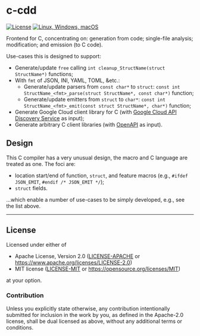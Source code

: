 c-cdd
=====

[![License](https://img.shields.io/badge/license-Apache--2.0%20OR%20MIT-blue.svg)](https://opensource.org/licenses/Apache-2.0)
[![Linux, Windows, macOS](https://github.com/SamuelMarks/cdd-c/actions/workflows/linux-Windows-macOS.yml/badge.svg)](https://github.com/SamuelMarks/cdd-c/actions/workflows/linux-Windows-macOS.yml)

Frontend for C, concentrating on: generation from code; single-file analysis; modification; and emission (to C code).

Use-cases this is designed to support:

  - Generate/update `free` calling `int cleanup_StructName(struct StructName*)` functions;
  - With `fmt` of JSON, INI, YAML, TOML, &etc.:
    - Generate/update parsers  from `const char*` to `struct`: `const int StructName_<fmt>_parse(struct StructName*, const char*)` function;
    - Generate/update emitters from `struct` to `char*`: `const int StructName_<fmt>_emit(const struct StructName*, char*)` function;
  - Generate Google Cloud client library for C (with [Google Cloud API Discovery Service](https://developers.google.com/discovery/v1/reference) as input);
  - Generate arbitrary C client libraries (with [OpenAPI](https://spec.openapis.org/oas/v3.1.0) as input).

## Design

This C compiler has a very unusual design, the macro and C language are treated as one. The foci are:

  - location start/end of function, `struct`, and feature macros (e.g., `#ifdef JSON_EMIT`, `#endif /* JSON_EMIT */`);
  - `struct` fields.

…which enable a number of use-cases to be simply developed, e.g., see the list above.

---

## License

Licensed under either of

- Apache License, Version 2.0 ([LICENSE-APACHE](LICENSE-APACHE) or <https://www.apache.org/licenses/LICENSE-2.0>)
- MIT license ([LICENSE-MIT](LICENSE-MIT) or <https://opensource.org/licenses/MIT>)

at your option.

### Contribution

Unless you explicitly state otherwise, any contribution intentionally submitted
for inclusion in the work by you, as defined in the Apache-2.0 license, shall be
dual licensed as above, without any additional terms or conditions.

